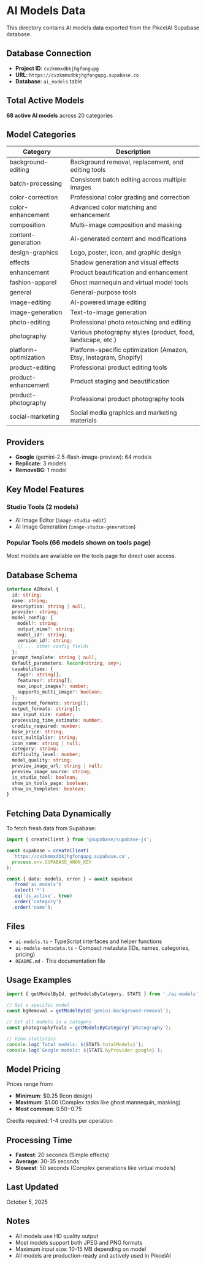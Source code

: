 # AI Models Data

This directory contains AI models data exported from the PikcelAI Supabase database.

## Database Connection

- **Project ID**: `cvzkmmxdbkjhgfongupg`
- **URL**: `https://cvzkmmxdbkjhgfongupg.supabase.co`
- **Database**: `ai_models` table

## Total Active Models

**68 active AI models** across 20 categories

## Model Categories

| Category | Description |
|----------|-------------|
| background-editing | Background removal, replacement, and editing tools |
| batch-processing | Consistent batch editing across multiple images |
| color-correction | Professional color grading and correction |
| color-enhancement | Advanced color matching and enhancement |
| composition | Multi-image composition and masking |
| content-generation | AI-generated content and modifications |
| design-graphics | Logo, poster, icon, and graphic design |
| effects | Shadow generation and visual effects |
| enhancement | Product beautification and enhancement |
| fashion-apparel | Ghost mannequin and virtual model tools |
| general | General-purpose tools |
| image-editing | AI-powered image editing |
| image-generation | Text-to-image generation |
| photo-editing | Professional photo retouching and editing |
| photography | Various photography styles (product, food, landscape, etc.) |
| platform-optimization | Platform-specific optimization (Amazon, Etsy, Instagram, Shopify) |
| product-editing | Professional product editing tools |
| product-enhancement | Product staging and beautification |
| product-photography | Professional product photography tools |
| social-marketing | Social media graphics and marketing materials |

## Providers

- **Google** (gemini-2.5-flash-image-preview): 64 models
- **Replicate**: 3 models
- **RemoveBG**: 1 model

## Key Model Features

### Studio Tools (2 models)
- AI Image Editor (`image-studio-edit`)
- AI Image Generation (`image-studio-generation`)

### Popular Tools (66 models shown on tools page)
Most models are available on the tools page for direct user access.

## Database Schema

```typescript
interface AIModel {
  id: string;
  name: string;
  description: string | null;
  provider: string;
  model_config: {
    model?: string;
    output_mime?: string;
    model_id?: string;
    version_id?: string;
    // ... other config fields
  };
  prompt_template: string | null;
  default_parameters: Record<string, any>;
  capabilities: {
    tags?: string[];
    features?: string[];
    max_input_images?: number;
    supports_multi_image?: boolean;
  };
  supported_formats: string[];
  output_formats: string[];
  max_input_size: number;
  processing_time_estimate: number;
  credits_required: number;
  base_price: string;
  cost_multiplier: string;
  icon_name: string | null;
  category: string;
  difficulty_level: number;
  model_quality: string;
  preview_image_url: string | null;
  preview_image_source: string;
  is_studio_tool: boolean;
  show_in_tools_page: boolean;
  show_in_templates: boolean;
}
```

## Fetching Data Dynamically

To fetch fresh data from Supabase:

```typescript
import { createClient } from '@supabase/supabase-js';

const supabase = createClient(
  'https://cvzkmmxdbkjhgfongupg.supabase.co',
  process.env.SUPABASE_ANON_KEY
);

const { data: models, error } = await supabase
  .from('ai_models')
  .select('*')
  .eq('is_active', true)
  .order('category')
  .order('name');
```

## Files

- `ai-models.ts` - TypeScript interfaces and helper functions
- `ai-models-metadata.ts` - Compact metadata (IDs, names, categories, pricing)
- `README.md` - This documentation file

## Usage Examples

```typescript
import { getModelById, getModelsByCategory, STATS } from './ai-models';

// Get a specific model
const bgRemoval = getModelById('gemini-background-removal');

// Get all models in a category
const photographyTools = getModelsByCategory('photography');

// View statistics
console.log(`Total models: ${STATS.totalModels}`);
console.log(`Google models: ${STATS.byProvider.google}`);
```

## Model Pricing

Prices range from:
- **Minimum**: $0.25 (Icon design)
- **Maximum**: $1.00 (Complex tasks like ghost mannequin, masking)
- **Most common**: $0.50-$0.75

Credits required: 1-4 credits per operation

## Processing Time

- **Fastest**: 20 seconds (Simple effects)
- **Average**: 30-35 seconds
- **Slowest**: 50 seconds (Complex generations like virtual models)

## Last Updated

October 5, 2025

## Notes

- All models use HD quality output
- Most models support both JPEG and PNG formats
- Maximum input size: 10-15 MB depending on model
- All models are production-ready and actively used in PikcelAI
